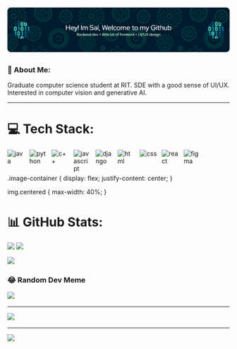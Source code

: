 <h1 align="center">
<img src="/github-header-image%20(1).png">
</h1> 

### 💫 About Me:
Graduate computer science student at RIT. SDE with a good sense of UI/UX. Interested in computer vision and generative AI.

---

# 💻 Tech Stack:
<img align="left" alt="java" width="40px" style="padding-right:10px;" src="https://cdn.jsdelivr.net/gh/devicons/devicon/icons/java/java-original.svg">
<img align="left" alt="python" width="40px" style="padding-right:10px;" src="https://cdn.jsdelivr.net/gh/devicons/devicon/icons/python/python-original.svg" >
<img align="left" alt="c++" width="40px" style="padding-right:10px;" src="https://cdn.jsdelivr.net/gh/devicons/devicon/icons/cplusplus/cplusplus-original.svg">
<img align="left" alt="javascript" width="40px" style="padding-right:10px;" src="https://cdn.jsdelivr.net/gh/devicons/devicon/icons/javascript/javascript-original.svg">
<img align="left" alt="django" width="40px" style="padding-right:10px;" src="https://cdn.jsdelivr.net/gh/devicons/devicon/icons/django/django-plain.svg">
<img align="left" alt="html" width="40px" style="padding-right:10px;" src="https://cdn.jsdelivr.net/gh/devicons/devicon/icons/html5/html5-original-wordmark.svg">
<img align="left" alt="css" width="40px" style="padding-right:10px;" src="https://cdn.jsdelivr.net/gh/devicons/devicon/icons/css3/css3-original-wordmark.svg">
<img align="left" alt="react" width="40px" style="padding-right:10px;" src="https://cdn.jsdelivr.net/gh/devicons/devicon/icons/react/react-original.svg">
<img align="left" alt="figma" width="40px" style="padding-right:10px;" src="https://cdn.jsdelivr.net/gh/devicons/devicon/icons/figma/figma-original.svg">
<br />


# 

.image-container {
  display: flex;
  justify-content: center;
}

img.centered {
  max-width: 40%;
}

# 📊 GitHub Stats:
<div class="image-container">
  
![](https://github-readme-stats.vercel.app/api?username=Saitarun994&show_icons=true&hide=contribs,prs&cache_seconds=86400&theme=gotham)
![](https://github-readme-stats.vercel.app/api/top-langs/?username=Saitarun994&theme=dark&hide_border=false&include_all_commits=true&count_private=true&layout=compact)
</div>

![](https://github-profile-trophy.vercel.app/?username=Saitarun994&theme=radical&no-frame=false&no-bg=true&margin-w=4)


### 😂 Random Dev Meme
<img src='https://randommeme-five.vercel.app/' style="height: 400px;"/>

---
[![](https://visitcount.itsvg.in/api?id=Saitarun994&icon=0&color=0)](https://visitcount.itsvg.in)

---
[![](https://visitcount.itsvg.in/api?id=Saitarun994&icon=0&color=0)](https://visitcount.itsvg.in)

<!-- Proudly created with GPRM ( https://gprm.itsvg.in ) -->
